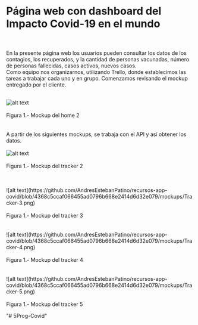 <br>
<br>
<h1>Página web con dashboard del  Impacto Covid-19 en el mundo</h1>
<br>
<br>
En la presente página web los usuarios pueden consultar los datos de los contagios, los recuperados, y la cantidad de personas vacunadas, número de personas fallecidas, casos activos, nuevos casos.
<br>
Como equipo nos organizarnos, utilizando Trello, donde establecimos las tareas a trabajar cada uno y en grupo. Comenzamos revisando el mockup entregado por el cliente.
<br>
<br>

![alt text](https://github.com/AndresEstebanPatino/recursos-app-covid/blob/4368c5ccaf066455ad0796b668e2414d6d32e079/mockups/home-2.png)
<br>
<br>
Figura 1.- Mockup del home 2
<br>
<br>
<br>
A partir de los siguientes mockups, se trabaja con el API y así obtener los datos.
<br>
<br>
![alt text](https://github.com/AndresEstebanPatino/recursos-app-covid/blob/4368c5ccaf066455ad0796b668e2414d6d32e079/mockups/Tracker-2.png)
<br>
<br>
Figura 1.- Mockup del tracker 2
<br>


<br>
<br>
![alt text](https://github.com/AndresEstebanPatino/recursos-app-covid/blob/4368c5ccaf066455ad0796b668e2414d6d32e079/mockups/Tracker-3.png)
<br>
<br>
Figura 1.- Mockup del tracker 3
<br>


<br>
<br>
![alt text](https://github.com/AndresEstebanPatino/recursos-app-covid/blob/4368c5ccaf066455ad0796b668e2414d6d32e079/mockups/Tracker-4.png)
<br>
<br>
Figura 1.- Mockup del tracker 4
<br>

<br>
<br>
![alt text](https://github.com/AndresEstebanPatino/recursos-app-covid/blob/4368c5ccaf066455ad0796b668e2414d6d32e079/mockups/Tracker-5.png)
<br>
<br>
Figura 1.- Mockup del tracker 5
<br>

"# 5Prog-Covid" 
